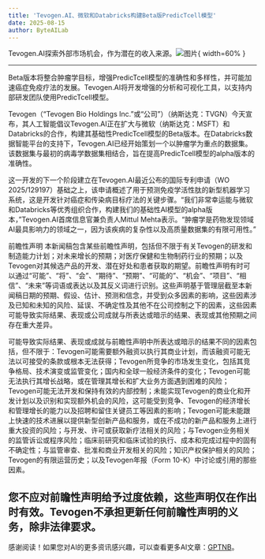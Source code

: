 ```yaml
---
title: 'Tevogen.AI、微软和Databricks构建Beta版PredicTcell模型'
date: 2025-08-15
author: ByteAILab
---
```


Tevogen.AI探索外部市场机会，作为潜在的收入来源。![图片](https://ai-techpark.com/wp-content/uploads/Tevogen.AI_.jpg){ width=60% }

---
Beta版本将整合肿瘤学目标，增强PredicTcell模型的准确性和多样性，并可能加速癌症免疫疗法的发展。Tevogen.AI将开发增强的分析和可视化工具，以支持内部研发团队使用PredicTcell模型。

Tevogen（“Tevogen Bio Holdings Inc.”或“公司”）（纳斯达克：TVGN）今天宣布，其人工智能倡议Tevogen.AI正在扩大与微软（纳斯达克：MSFT）和Databricks的合作，构建其基础性PredicTcell模型的Beta版本。在Databricks数据智能平台的支持下，Tevogen.AI已经开始策划一个以肿瘤学为重点的数据集。该数据集与最初的病毒学数据集相结合，旨在提高PredicTcell模型的alpha版本的准确性。

这一开发的下一个阶段建立在Tevogen.AI最近公布的国际专利申请（WO 2025/129197）基础之上，该申请概述了用于预测免疫学活性肽的新型机器学习系统，这是开发针对癌症和传染病目标疗法的关键步骤。“我们非常幸运能与微软和Databricks等优秀组织合作，构建我们的基础性AI模型的alpha版本，”Tevogen.AI首席信息官兼负责人Mittul Mehta表示。“肿瘤学是药物发现领域AI最具影响力的领域之一，因为该疾病的复杂性以及高质量数据集的有限可用性。”

前瞻性声明
本新闻稿包含某些前瞻性声明，包括但不限于有关Tevogen的研发和制造能力计划；对未来增长的预期；对医疗保健和生物制药行业的预期；以及Tevogen对其候选产品的开发、潜在好处和患者获取的期望。前瞻性声明有时可以通过“可能”、“将”、“会”、“期待”、“预期”、“可能的”、“机会”、“项目”、“相信”、“未来”等词语或表达以及其反义词进行识别。这些声明基于管理层截至本新闻稿日期的预期、假设、估计、预测和信念，并受到众多因素的影响，这些因素涉及已知和未知的风险、延误、不确定性及其他不在公司控制之下的因素，这些因素可能导致实际结果、表现或公司成就与所表达或暗示的结果、表现或其他预期之间存在重大差异。

可能导致实际结果、表现或成就与前瞻性声明中所表达或暗示的结果不同的因素包括，但不限于：Tevogen可能需要额外融资以执行其商业计划，而该融资可能无法以可接受的条款或根本无法获得；Tevogen所竞争的市场发生变化，包括其竞争格局、技术演变或监管变化；国内和全球一般经济条件的变化；Tevogen可能无法执行其增长战略，或在管理其增长和扩大业务方面遇到困难的风险；Tevogen可能无法开发和保持有效的内部控制；未能实现Tevogen的商业化和开发计划以及识别和实现额外机会的风险，这可能受到竞争、Tevogen的经济增长和管理增长的能力以及招聘和留住关键员工等因素的影响；Tevogen可能未能跟上快速的技术进展以提供新型创新产品和服务，或在不成功的新产品和服务上进行重大投资的风险；与开发、许可或获取新疗法相关的风险；与Tevogen业务相关的监管诉讼或程序风险；临床前研究和临床试验的执行、成本和完成过程中的固有不确定性；与监管审查、批准和商业开发相关的风险；知识产权保护相关的风险；Tevogen的有限运营历史；以及Tevogen年报（Form 10-K）中讨论或引用的那些因素。

您不应对前瞻性声明给予过度依赖，这些声明仅在作出时有效。Tevogen不承担更新任何前瞻性声明的义务，除非法律要求。
---
感谢阅读！如果您对AI的更多资讯感兴趣，可以查看更多AI文章：[GPTNB](https://gptnb.com)。